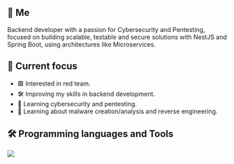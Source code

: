 ## 👤 Me
Backend developer with a passion for Cybersecurity and Pentesting, focused on building scalable, testable and secure solutions with NestJS and Spring Boot, using architectures like Microservices.

## 🔬 Current focus

- 🟥 Interested in red team.
- 🛠️ Improving my skills in backend development.
- 🔐 Learning cybersecurity and pentesting.
- 🦠 Learning about malware creation/analysis and reverse engineering.

## 🛠️ Programming languages and Tools

[![](https://skillicons.dev/icons?i=go,typescript,cpp,python,java,react,next,nodejs,nestjs,spring,postgres,mongo,mysql,bash,powershell,linux,git,docker,jest&theme=dark)](https://skillicons.dev)
